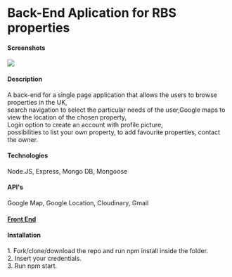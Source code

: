 <h1>Back-End Aplication for RBS properties</h1>

<h4>Screenshots</h4>
<img src="https://upload.wikimedia.org/wikipedia/commons/thumb/d/d9/Node.js_logo.svg/1200px-Node.js_logo.svg.png"/>

<h4>Description</h4>
A back-end for a single page application that allows the users to browse properties in the UK, <br/> search navigation to select the particular needs of the user,Google maps to view the location of the chosen property, <br/> Login option to create an account with profile picture, <br/> possibilities to list your own property, to add favourite properties, contact the owner.

<h4>Technologies</h4>
Node.JS, Express, Mongo DB, Mongoose

<h4>API's</h4>
Google Map, Google Location, Cloudinary, Gmail

<a href="https://github.com/YordanKrushkov/properties"><h4>Front End</h4></a>

<h4>Installation</h4>
1. Fork/clone/download the repo and run npm install inside the folder.<br/>
2. Insert your credentials.<br/> 
3. Run npm start.<br/> 
<br/> 
